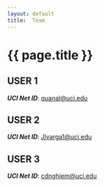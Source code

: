 ```yaml
---
layout: default
title:  Team
---
```


# {{ page.title }}


## USER 1
***UCI Net ID***: quanal@uci.edu

## USER 2
***UCI Net ID***: Jlvarga1@uci.edu

## USER 3
***UCI Net ID***: cdnghiem@uci.edu
